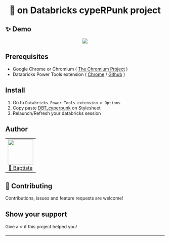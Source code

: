 <h1 align="center">👋 on Databricks cypeRPunk project</h1>

## ✨ Demo
<p align="center"><img src="https://im2.ezgif.com/tmp/ezgif-2-edd66eb42015.gif" /></p>


## Prerequisites
- Google Chrome or Chromium ( [The Chromium Project](https://www.chromium.org/) )
- Databricks Power Tools extension ( [Chrome](https://chrome.google.com/webstore/detail/databricks-power-tools/mpffpmajkdieodggkakklfkghdiafhpo) / [Github](https://github.com/KeesCBakker/databricks-power-tools) )

## Install
1. Go to `Databricks Power Tools extension > Options`
2. Copy paste [DBT_cyperpunk](https://github.com/BatLibert/BL_Codes/blob/main/DBT_cyperpunk_them.css) on Stylesheet
3. Relaunch/Refresh your databricks session

## Author
<table>
  <tr>
    <td align="center">
    	<a href="https://github.axa.com/baptiste-libert">
    	<img src="https://avatars0.githubusercontent.com/u/24935223?s=460&u=b6e484f9d4593131a7b5d57c474f3e27e55c3145&v=4" height="80" width="80"/><br />
    	👤 Baptiste</a>
    </td>
  </tr>
</table>

## 🤝 Contributing
Contributions, issues and feature requests are welcome!

## Show your support
Give a ⭐️ if this project helped you!



***
